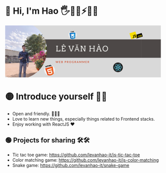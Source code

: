 # 🔴 Hi, I'm Hao 🖐👨‍💻⚡🎨🌅

<img src="https://github.com/levanhao-it/levanhao-it/blob/main/L%C3%AA%20V%C4%83n%20h%C3%A0o.png" alt="banner ">

# 🟡 Introduce yourself 🙆‍♂️

- Open and friendly. 👨‍👦‍👦
- Love to learn new things, especially things related to Frontend stacks. 
- Enjoy working with ReactJS ❤

## 🟢 Projects for sharing 🛠🛠

- Tic tac toe game: https://github.com/levanhao-it/js-tic-tac-toe
- Color matching game: https://github.com/levanhao-it/js-color-matching
- Snake game: https://github.com/levanhao-it/snake-game

